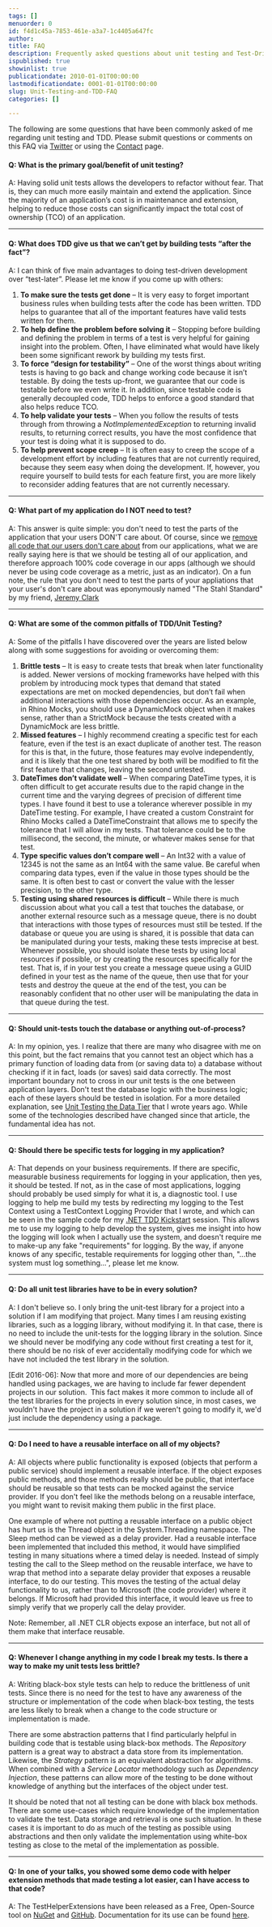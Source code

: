 ```yaml
---
tags: []
menuorder: 0
id: f4d1c45a-7853-461e-a3a7-1c4405a647fc
author: 
title: FAQ
description: Frequently asked questions about unit testing and Test-Driven Development (TDD).
ispublished: true
showinlist: true
publicationdate: 2010-01-01T00:00:00
lastmodificationdate: 0001-01-01T00:00:00
slug: Unit-Testing-and-TDD-FAQ
categories: []

---
```


The following are some questions that have been commonly asked of me regarding unit testing and TDD. Please submit questions or comments on this FAQ via [Twitter](https://twitter.com/intent/tweet?screen_name=bsstahl) or using the [Contact](../contact.html) page.

#### Q: What is the primary goal/benefit of unit testing?

A: Having solid unit tests allows the developers to refactor without fear. That is, they can much more easily maintain and extend the application. Since the majority of an application’s cost is in maintenance and extension, helping to reduce those costs can significantly impact the total cost of ownership (TCO) of an application.

* * *

#### Q: What does TDD give us that we can’t get by building tests “after the fact”?

A: I can think of five main advantages to doing test-driven development over “test-later”. Please let me know if you come up with others:

1. **To make sure the tests get done** – It is very easy to forget important business rules when building tests after the code has been written. TDD helps to guarantee that all of the important features have valid tests written for them.
2. **To help define the problem before solving it** – Stopping before building and defining the problem in terms of a test is very helpful for gaining insight into the problem. Often, I have eliminated what would have likely been some significant rework by building my tests first.
3. **To force “design for testability”** – One of the worst things about writing tests is having to go back and change working code because it isn’t testable. By doing the tests up-front, we guarantee that our code is testable before we even write it. In addition, since testable code is generally decoupled code, TDD helps to enforce a good standard that also helps reduce TCO.
4. **To help validate your tests** – When you follow the results of tests through from throwing a *NotImplementedException* to returning invalid results, to returning correct results, you have the most confidence that your test is doing what it is supposed to do.
5. **To help prevent scope creep** – It is often easy to creep the scope of a development effort by including features that are not currently required, because they seem easy when doing the development. If, however, you require yourself to build tests for each feature first, you are more likely to reconsider adding features that are not currently necessary.


* * *

#### Q: What part of my application do I NOT need to test?

A: This answer is quite simple: you don't need to test the parts of the application that your users DON'T care about.  Of course, since we [remove all code that our users don't care about](../Posts/Remove-Any-Code-Your-Users-Dont-Care-About.html) from our applications,  what we are really saying here is that we should be testing all of our application, and therefore approach 100% code coverage in our apps (although we should never be using code coverage as a metric, just as an indicator). On a fun note, the rule that you don't need to test the parts of your appliations that your user's don't care about was eponymously named "The Stahl Standard" by my friend, [Jeremy Clark](http://jeremybytes.blogspot.com/2015/02/unit-test-coverage-what-parts-of-your.html)

* * *

#### Q: What are some of the common pitfalls of TDD/Unit Testing?

A: Some of the pitfalls I have discovered over the years are listed below along with some suggestions for avoiding or overcoming them:

1. **Brittle tests** – It is easy to create tests that break when later functionality is added. Newer versions of mocking frameworks have helped with this problem by introducing mock types that demand that stated expectations are met on mocked dependencies, but don’t fail when additional interactions with those dependencies occur. As an example, in Rhino Mocks, you should use a DynamicMock object when it makes sense, rather than a StrictMock because the tests created with a DynamicMock are less brittle.
2. **Missed features** – I highly recommend creating a specific test for each feature, even if the test is an exact duplicate of another test. The reason for this is that, in the future, those features may evolve independently, and it is likely that the one test shared by both will be modified to fit the first feature that changes, leaving the second untested.
3. **DateTimes don’t validate well** – When comparing DateTime types, it is often difficult to get accurate results due to the rapid change in the current time and the varying degrees of precision of different time types. I have found it best to use a tolerance wherever possible in my DateTime testing. For example, I have created a custom Constraint for Rhino Mocks called a DateTimeConstraint that allows me to specify the tolerance that I will allow in my tests. That tolerance could be to the millisecond, the second, the minute, or whatever makes sense for that test.
4. **Type specific values don’t compare well** – An Int32 with a value of 12345 is not the same as an Int64 with the same value. Be careful when comparing data types, even if the value in those types should be the same. It is often best to cast or convert the value with the lesser precision, to the other type.
5. **Testing using shared resources is difficult** – While there is much discussion about what you call a test that touches the database, or another external resource such as a message queue, there is no doubt that interactions with those types of resources must still be tested. If the database or queue you are using is shared, it is possible that data can be manipulated during your tests, making these tests imprecise at best. Whenever possible, you should isolate these tests by using local resources if possible, or by creating the resources specifically for the test. That is, if in your test you create a message queue using a GUID defined in your test as the name of the queue, then use that for your tests and destroy the queue at the end of the test, you can be reasonably confident that no other user will be manipulating the data in that queue during the test.


* * *

#### Q: Should unit-tests touch the database or anything out-of-process?

A: In my opinion, yes. I realize that there are many who disagree with me on this point, but the fact remains that you cannot test an object which has a primary function of loading data from (or saving data to) a database without checking if it in fact, loads (or saves) said data correctly. The most important boundary not to cross in our unit tests is the one between application layers. Don't test the database logic with the business logic; each of these layers should be tested in isolation. For a more detailed explanation, see [Unit Testing the Data Tier](../Posts/Unit-Testing-the-Data-Tier.html) that I wrote years ago. While some of the technologies described have changed since that article, the fundamental idea has not.

* * *

#### Q: Should there be specific tests for logging in my application?

A: That depends on your business requirements. If there are specific, measurable business requirements for logging in your application, then yes, it should be tested. If not, as in the case of most applications, logging should probably be used simply for what it is, a diagnostic tool. I use logging to help me build my tests by redirecting my logging to the Test Context using a TestContext Logging Provider that I wrote, and which can be seen in the sample code for my [.NET TDD Kickstart](../Posts/Code-Sample-for-My-TDD-Kickstart-Sessions.html) session. This allows me to use my logging to help develop the system, gives me insight into how the logging will look when I actually use the system, and doesn't require me to make-up any fake "requirements" for logging. By the way, if anyone knows of any specific, testable requirements for logging other than, "...the system must log something…", please let me know.

* * *

#### Q: Do all unit test libraries have to be in every solution?

A: I don't believe so. I only bring the unit-test library for a project into a solution if I am modifying that project. Many times I am reusing existing libraries, such as a logging library, without modifying it. In that case, there is no need to include the unit-tests for the logging library in the solution. Since we should never be modifying any code without first creating a test for it, there should be no risk of ever accidentally modifying code for which we have not included the test library in the solution.

[Edit 2016-06]: Now that more and more of our dependencies are being handled using packages, we are having to include far fewer dependent projects in our solution.  This fact makes it more common to include all of the test libraries for the projects in every solution since, in most cases, we wouldn't have the project in a solution if we weren't going to modify it, we'd just include the dependency using a package.

* * *

#### Q: Do I need to have a reusable interface on all of my objects?

A: All objects where public functionality is exposed (objects that perform a public service) should implement a reusable interface. If the object exposes public methods, and those methods really should be public, that interface should be reusable so that tests can be mocked against the service provider. If you don't feel like the methods belong on a reusable interface, you might want to revisit making them public in the first place.

One example of where not putting a reusable interface on a public object has hurt us is the Thread object in the System.Threading namespace. The Sleep method can be viewed as a delay provider. Had a reusable interface been implemented that included this method, it would have simplified testing in many situations where a timed delay is needed. Instead of simply testing the call to the Sleep method on the reusable interface, we have to wrap that method into a separate delay provider that exposes a reusable interface, to do our testing. This moves the testing of the actual delay functionality to us, rather than to Microsoft (the code provider) where it belongs. If Microsoft had provided this interface, it would leave us free to simply verify that we properly call the delay provider.

Note: Remember, all .NET CLR objects expose an interface, but not all of them make that interface reusable.

* * *

#### Q: Whenever I change anything in my code I break my tests. Is there a way to make my unit tests less brittle?

A: Writing black-box style tests can help to reduce the brittleness of unit tests. Since there is no need for the test to have     any awareness of the structure or implementation of the code when black-box testing, the tests are less likely to break when     a change to the code structure or implementation is made.

There are some abstraction patterns that I find particularly helpful in building code that is testable using black-box methods.     The *Repository* pattern is a great way to abstract a data store from its implementation. Likewise, the *Strategy* pattern is an equivalent abstraction for algorithms.  When combined with a *Service Locator* methodology such as *Dependency Injection*,     these patterns can allow more of the testing to be done without knowledge of anything but the interfaces of the object under test.

It should be noted that not all testing can be done with black box methods. There are some use-cases which require knowledge of the      implementation to validate the test.  Data storage and retrieval is one such situation.  In these cases it is important to do as much     of the testing as possible using abstractions and then only validate the implementation using white-box testing as close to the metal     of the implementation as possible.

* * *

#### Q: In one of your talks, you showed some demo code with helper extension methods that made testing a lot easier, can I have access to that code?

A: The TestHelperExtensions have been released as a Free, Open-Source tool on      [NuGet](https://www.nuget.org/packages/TestHelperExtensions) and      [GitHub](https://github.com/bsstahl/TestHelperExtensions).      Documentation for its use can be found [here](http://testhelperextensions.cognitiveinheritance.com).


